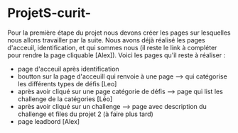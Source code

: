 # ProjetS-curit-

Pour la première étape du projet nous devons créer les pages sur lesquelles nous allons travailler par la suite.
Nous avons déjà réalisé les pages d'acceuil, identification, et qui sommes nous (il reste le link à compléter pour rendre la page cliquable [Alex]).
Voici les pages qu'il reste à réaliser :
- page d'acceuil après identification 
- boutton sur la page d'acceuill qui renvoie à une page --> qui catégorise les différents types de défis [Leo]
- après avoir cliqué sur une page catégorie de défis --> page qui list les challenge de la catégories [Léo]
- après avoir cliqué sur un challenge --> page avec description du challenge et files du projet 2 (à faire plus tard)
- page leadbord [Alex]
